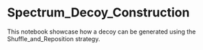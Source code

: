 # Spectrum_Decoy_Construction
This notebook showcase how a decoy can be generated using the Shuffle_and_Reposition strategy.
